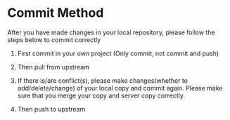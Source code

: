 # Commit Method #
 
 After you have made changes in your local repository, please follow the steps below to commit correctly

 1. First commit in your own project (Only commit, not commit and push)
 
 2. Then pull from upstream
 
 3. If there is/are conflict(s), please make changes(whether to add/delete/change) of your local copy and commit again. Please make sure that you merge your copy and server copy correctly.
 
 4. Then push to upstream
 